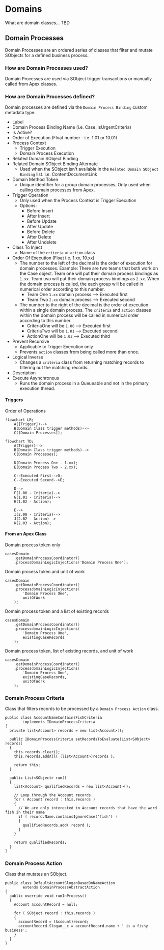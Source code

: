 # Domains

What are domain classes... TBD

## Domain Processes

Domain Processes are an ordered series of classes that filter and mutate SObjects for a defined business process.

### How are Domain Processes used?

Domain Processes are used via SObject trigger transactions or manually called from Apex classes.

### How are Domain Processes defined?

Domain processes are defined via the `Domain Process Binding` custom metadata type.
- Label
- Domain Process Binding Name (i.e. Case_IsUrgentCriteria)
- Is Active?
- Order of Execution (Float number - i.e. 1.01 or 10.01)
- Process Context
    - Trigger Execution
    - Domain Process Execution
- Related Domain SObject Binding
- Related Domain SObject Binding Alternate
  - Used when the SObject isn't available in the `Related Domain SObject Binding` list.  i.e. ContentDocumentLink
- Domain Method Token
  - Unique identifier for a group domain processes.
  Only used when calling domain processes from Apex.
- Trigger Operation
  - Only used when the Process Context is Trigger Execution
  - Options:
    - Before Insert
    - After Insert
    - Before Update
    - After Update
    - Before Delete
    - After Delete
    - After Undelete
- Class To Inject
  - Name of the `criteria` or `action` class
- Order Of Execution (Float i.e. 1.xx, 10.xx)
  - The number to the left of the decimal is the order of execution for domain processes.
        Example: There are two teams that both work on the Case object.
        Team one will put their domain process bindings as `1.xx`.
        Team two will put their domain process bindings as `2.xx`.
        When the domain process is called, the each group will be called in numerical order
        according to this number.
    - Team One `1.xx` domain process --> Executed first
    - Team Two `2.xx` domain process --> Executed second
  - The number to the right of the decimal is the order of execution within a single domain process.
    The `criteria` and `action` classes within the domain process will be called in numerical order
    according to this number.
    - CriteriaOne will be `1.00` --> Executed first
    - CriteriaTwo will be `1.01` --> Executed second
    - ActionOne will be `1.02` --> Executed third
- Prevent Recursive
  - Applicable to Trigger Execution only
  - Prevents `action` classes from being called more than once.
- Logical Inverse
  - Changes a `criteria` class from returning matching records to filtering out the matching records.
- Description
- Execute Asynchronous
  - Runs the domain process in a Queueable and not in the primary execution thread.

#### Triggers

Order of Operations
```mermaid
flowchart LR;
    A([Trigger])-->
    B(Domain Class trigger methods)-->
    C([Domain Processes]);
```


```mermaid
flowchart TD;
    A(Trigger)-->
    B(Domain Class trigger methods)-->
    C(Domain Processes);
    
    D(Domain Process One - 1.xx);
    E(Domain Process Two - 2.xx);
    
    C--Executed First-->D;
    C--Executed Second-->E;
    
    D-->
    F(1.00 - Criteria)-->
    G(1.01 - Criteria)-->
    H(1.02 - Action);
    
    E-->
    I(2.00 - Criteria)-->
    J(2.02 - Action)-->
    K(2.03 - Action);

```

#### From an Apex Class

Domain process token only

```apex
casesDomain
    .getDomainProcessCoordinator()
    .processDomainLogicInjections('Domain Process One');

```

Domain process token and unit of work
```apex
casesDomain
    .getDomainProcessCoordinator()
    .processdomainLogicInjections(
        'Domain Process One',
        unitOfWork
    );
```

Domain process token and a list of existing records
```apex
casesDomain
    .getDomainProcessCoordinator()
    .processdomainLogicInjections(
        'Domain Process One',
        existingCaseRecords
    );
```


Domain process token, list of existing records, and unit of work
```apex
casesDomain
    .getDomainProcessCoordinator()
    .processdomainLogicInjections(
        'Domain Process One',
        existingCaseRecords,
        unitOfWork
    );
```



### Domain Process Criteria

Class that filters records to be processed by a `Domain Process Action` class.

```apex
public class AccountNameContainsFishCriteria
        implements IDomainProcessCriteria
{
  private list<Account> records = new list<Account>();

  public IDomainProcessCriteria setRecordsToEvaluate(List<SObject> records)
  {
    this.records.clear();
    this.records.addAll( (list<Account>)records );

    return this;
  }

  public List<SObject> run()
  {
    list<Account> qualifiedRecords = new list<Account>();

    // Loop through the Account records.
    for ( Account record : this.records )
    {
      // We are only interested in Account records that have the word fish in their name
      if ( record.Name.containsIgnoreCase('fish') )
      {
        qualifiedRecords.add( record );
      }
    }

    return qualifiedRecords;
  }
}
```

### Domain Process Action

Class that mutates an SObject.

```apex
public class DefaultAccountSloganBasedOnNameAction
        extends DomainProcessAbstractAction
{
  public override void runInProcess()
  {
    Account accountRecord = null;

    for ( SObject record : this.records )
    {
      accountRecord = (Account)record;
      accountRecord.Slogan__c = accountRecord.name + ' is a fishy business';
    }
  }
}
```